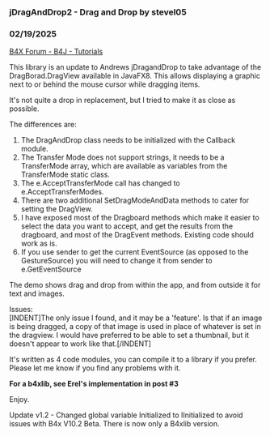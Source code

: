 ### jDragAndDrop2 - Drag and Drop by stevel05
### 02/19/2025
[B4X Forum - B4J - Tutorials](https://www.b4x.com/android/forum/threads/76168/)

This library is an update to Andrews jDragandDrop to take advantage of the DragBorad.DragView available in JavaFX8. This allows displaying a graphic next to or behind the mouse cursor while dragging items.  
  
It's not quite a drop in replacement, but I tried to make it as close as possible.  
  
The differences are:  

1. The DragAndDrop class needs to be initialized with the Callback module.
2. The Transfer Mode does not support strings, it needs to be a TransferMode array, which are available as variables from the TransferMode static class.
3. The e.AcceptTransferMode call has changed to e.AcceptTransferModes.
4. There are two additional SetDragModeAndData methods to cater for setting the DragView.
5. I have exposed most of the Dragboard methods which make it easier to select the data you want to accept, and get the results from the dragboard, and most of the DragEvent methods. Existing code should work as is.
6. If you use sender to get the current EventSource (as opposed to the GestureSource) you will need to change it from sender to e.GetEventSource

The demo shows drag and drop from within the app, and from outside it for text and images.  
  
Issues:  
[INDENT]The only issue I found, and it may be a 'feature'. Is that if an image is being dragged, a copy of that image is used in place of whatever is set in the dragview. I would have preferred to be able to set a thumbnail, but it doesn't appear to work like that.[/INDENT]  
  
It's written as 4 code modules, you can compile it to a library if you prefer.  
Please let me know if you find any problems with it.  
  
**For a b4xlib, see Erel's implementation in post #3**  
  
Enjoy.  
  
Update v1.2 - Changed global variable Initialized to IInitialized to avoid issues with B4x V10.2 Beta. There is now only a B4xlib version.